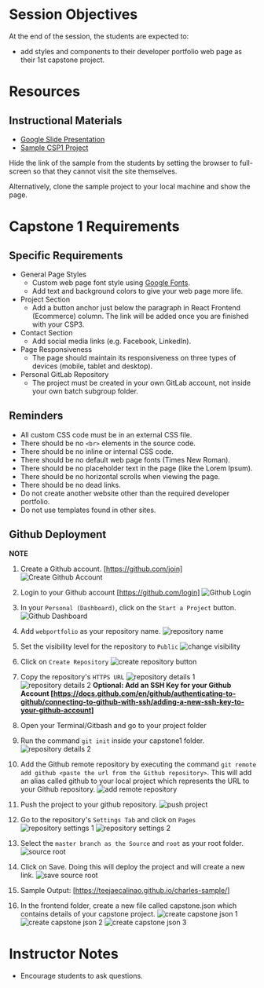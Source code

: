 # Session Objectives

At the end of the session, the students are expected to:

- add styles and components to their developer portfolio web page as their 1st capstone project.

# Resources

## Instructional Materials

- [Google Slide Presentation](https://docs.google.com/presentation/d/1L6solhoi5BFAdsMwRxRg1ru_0e1RsWMXDEGgrIo-Ub4)
- [Sample CSP1 Project](https://teejaecalinao.github.io/charles-sample/)

Hide the link of the sample from the students by setting the browser to full-screen so that they cannot visit the site themselves.

Alternatively, clone the sample project to your local machine and show the page.

# Capstone 1 Requirements

## Specific Requirements

- General Page Styles
  - Custom web page font style using [Google Fonts](https://fonts.google.com/).
  - Add text and background colors to give your web page more life.
- Project Section
  - Add a button anchor just below the paragraph in React Frontend (Ecommerce) column. The link will be added once you are finished with your CSP3.
- Contact Section
  - Add social media links (e.g. Facebook, LinkedIn).
- Page Responsiveness
  - The page should maintain its responsiveness on three types of devices (mobile, tablet and desktop).
- Personal GitLab Repository
  - The project must be created in your own GitLab account, not inside your own batch subgroup folder.

## Reminders

- All custom CSS code must be in an external CSS file.
- There should be no `<br>` elements in the source code.
- There should be no inline or internal CSS code.
- There should be no default web page fonts (Times New Roman).
- There should be no placeholder text in the page (like the Lorem Ipsum).
- There should be no horizontal scrolls when viewing the page.
- There should be no dead links.
- Do not create another website other than the required developer portfolio.
- Do not use templates found in other sites.

## Github Deployment

**NOTE**  

1. Create a Github account. [https://github.com/join]
   ![Create Github Account](images/create-github-account.png)

2. Login to your Github account [https://github.com/login]
   ![Github Login](images/login-github.png)

3. In your `Personal (Dashboard)`, click on the `Start a Project` button.
   ![Github Dashboard](images/start-project.png)

4. Add `webportfolio` as your repository name.
   ![repository name](images/repository-name.png)

5. Set the visibility level for the repository to `Public`
   ![change visibility](images/change-visibility.png)

6. Click on `Create Repository`
   ![create repository button](images/create-repository-btn.png)

7. Copy the repository's `HTTPS URL`
   ![repository details 1](images/repository-url-1.png)
   ![repository details 2](images/repository-url-1.png)
   **Optional: Add an SSH Key for your Github Account [https://docs.github.com/en/github/authenticating-to-github/connecting-to-github-with-ssh/adding-a-new-ssh-key-to-your-github-account]**

8. Open your Terminal/Gitbash and go to your project folder

9. Run the command `git init` inside your capstone1 folder.
   ![repository details 2](images/repository-url-1.png)

10. Add the Github remote repository by executing the command `git remote add github <paste the url from the Github repository>`. This will add an alias called github to your local project which represents the URL to your Github repository.
   ![add remote repository](images/add-remote-repo.png)

11. Push the project to your github repository.
   ![push project](images/push-project.png)

12. Go to the repository's `Settings Tab` and click on `Pages`
   ![repository settings 1](images/repository-settings-1.png)
   ![repository settings 2](images/repository-settings-2.png)

13. Select the `master branch as the Source` and `root` as your root folder.
   ![source root](images/source-root.png)

14. Click on Save. Doing this will deploy the project and will create a new link.
   ![save source root](images/save-source-root.png)

15. Sample Output: [https://teejaecalinao.github.io/charles-sample/]

16. In the frontend folder, create a new file called capstone.json which contains details of your capstone project.
   ![create capstone json 1](images/create-capstone-json-1.png)
   ![create capstone json 2](images/create-capstone-json-2.png)
   ![create capstone json 3](images/create-capstone-json-3.png)

# Instructor Notes

- Encourage students to ask questions.
